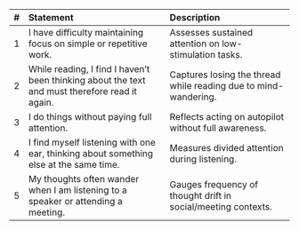 | # | Statement | Description |
| :-- | :-- | :-- |
| 1 | I have difficulty maintaining focus on simple or repetitive work. | Assesses sustained attention on low-stimulation tasks. |
| 2 | While reading, I find I haven’t been thinking about the text and must therefore read it again. | Captures losing the thread while reading due to mind-wandering. |
| 3 | I do things without paying full attention. | Reflects acting on autopilot without full awareness. |
| 4 | I find myself listening with one ear, thinking about something else at the same time. | Measures divided attention during listening. |
| 5 | My thoughts often wander when I am listening to a speaker or attending a meeting. | Gauges frequency of thought drift in social/meeting contexts. |

